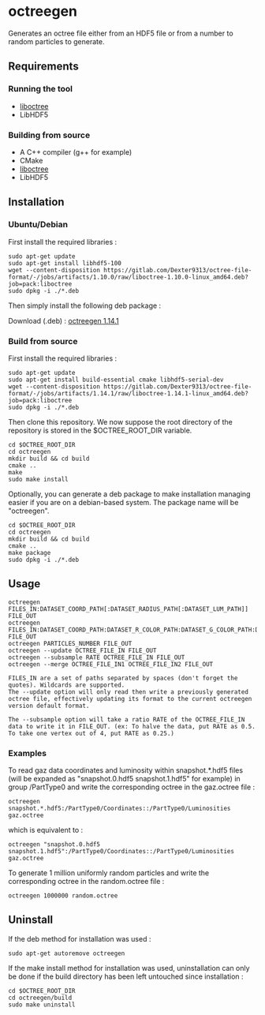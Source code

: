 # octreegen

Generates an octree file either from an HDF5 file or from a number to random particles to generate.

## Requirements

### Running the tool

* [liboctree](https://gitlab.com/Dexter9313/octree-file-format/blob/master/liboctree/)
* LibHDF5

### Building from source

* A C++ compiler (g++ for example)
* CMake
* [liboctree](https://gitlab.com/Dexter9313/octree-file-format/blob/master/liboctree/)
* LibHDF5

## Installation

### Ubuntu/Debian

First install the required libraries :

	sudo apt-get update
	sudo apt-get install libhdf5-100
	wget --content-disposition https://gitlab.com/Dexter9313/octree-file-format/-/jobs/artifacts/1.10.0/raw/liboctree-1.10.0-linux_amd64.deb?job=pack:liboctree
	sudo dpkg -i ./*.deb

Then simply install the following deb package :

Download (.deb) : [octreegen 1.14.1](https://gitlab.com/Dexter9313/octree-file-format/-/jobs/artifacts/1.14.1/raw/octreegen-1.14.1-linux_amd64.deb?job=pack:octreegen)

### Build from source

First install the required libraries :

	sudo apt-get update
	sudo apt-get install build-essential cmake libhdf5-serial-dev
	wget --content-disposition https://gitlab.com/Dexter9313/octree-file-format/-/jobs/artifacts/1.14.1/raw/liboctree-1.14.1-linux_amd64.deb?job=pack:liboctree
	sudo dpkg -i ./*.deb

Then clone this repository. We now suppose the root directory of the repository is stored in the $OCTREE_ROOT_DIR variable.

	cd $OCTREE_ROOT_DIR
	cd octreegen
	mkdir build && cd build
	cmake ..
	make
	sudo make install

Optionally, you can generate a deb package to make installation managing easier if you are on a debian-based system. The package name will be "octreegen".

	cd $OCTREE_ROOT_DIR
	cd octreegen
	mkdir build && cd build
	cmake ..
	make package
	sudo dpkg -i ./*.deb

## Usage

	octreegen FILES_IN:DATASET_COORD_PATH[:DATASET_RADIUS_PATH[:DATASET_LUM_PATH]] FILE_OUT
	octreegen FILES_IN:DATASET_COORD_PATH:DATASET_R_COLOR_PATH:DATASET_G_COLOR_PATH:DATASET_B_COLOR_PATH FILE_OUT
	octreegen PARTICLES_NUMBER FILE_OUT
	octreegen --update OCTREE_FILE_IN FILE_OUT
	octreegen --subsample RATE OCTREE_FILE_IN FILE_OUT
	octreegen --merge OCTREE_FILE_IN1 OCTREE_FILE_IN2 FILE_OUT

	FILES_IN are a set of paths separated by spaces (don't forget the quotes). Wildcards are supported.
	The --update option will only read then write a previously generated octree file, effectively updating its format to the current octreegen version default format.

	The --subsample option will take a ratio RATE of the OCTREE_FILE_IN data to write it in FILE_OUT. (ex: To halve the data, put RATE as 0.5. To take one vertex out of 4, put RATE as 0.25.)

### Examples

To read gaz data coordinates and luminosity within snapshot.&ast;.hdf5 files (will be expanded as "snapshot.0.hdf5 snapshot.1.hdf5" for example) in group /PartType0 and write the corresponding octree in the gaz.octree file :

	octreegen snapshot.*.hdf5:/PartType0/Coordinates::/PartType0/Luminosities gaz.octree

which is equivalent to :

	octreegen "snapshot.0.hdf5 snapshot.1.hdf5":/PartType0/Coordinates::/PartType0/Luminosities gaz.octree

To generate 1 million uniformly random particles and 
write the corresponding octree in the random.octree file :

	octreegen 1000000 random.octree

## Uninstall

If the deb method for installation was used :

	sudo apt-get autoremove octreegen

If the make install method for installation was used, uninstallation can only be done if the build directory has been left untouched since installation :

	cd $OCTREE_ROOT_DIR
	cd octreegen/build
	sudo make uninstall
